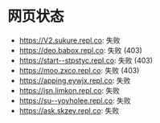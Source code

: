 # 网页状态
- https://V2.sukure.repl.co: 失败
- https://deo.babox.repl.co: 失败 (403)
- https://start--stpstyc.repl.co: 失败 (403)
- https://moo.zxco.repl.co: 失败 (403)
- https://apping.eywjx.repl.co: 失败
- https://jsn.limkon.repl.co: 失败
- https://su--yoyholee.repl.co: 失败
- https://ask.skzey.repl.co: 失败
